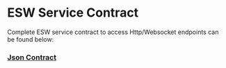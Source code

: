 # ESW Service Contract

Complete ESW service contract to access Http/Websocket endpoints can be found below:
### [Json Contract](https://github.com/tmtsoftware/tmtsoftware.github.io/tree/master/esw/$version$/contracts)